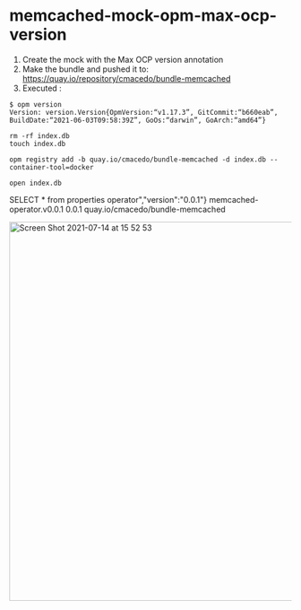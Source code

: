 # memcached-mock-opm-max-ocp-version

1) Create the mock with the Max OCP version annotation
2) Make the bundle and pushed it to: https://quay.io/repository/cmacedo/bundle-memcached
3) Executed : 

```
$ opm version
Version: version.Version{OpmVersion:“v1.17.3”, GitCommit:“b660eab”, BuildDate:“2021-06-03T09:58:39Z”, GoOs:“darwin”, GoArch:“amd64”}
```

```
rm -rf index.db
touch index.db
```

```
opm registry add -b quay.io/cmacedo/bundle-memcached -d index.db --container-tool=docker
```

```
open index.db 
```

SELECT * from properties
operator","version":"0.0.1"}	memcached-operator.v0.0.1	0.0.1	quay.io/cmacedo/bundle-memcached

<img width="676" alt="Screen Shot 2021-07-14 at 15 52 53" src="https://user-images.githubusercontent.com/7708031/125643820-7ac4e36b-43ac-401a-8f33-14de88a49fac.png">


